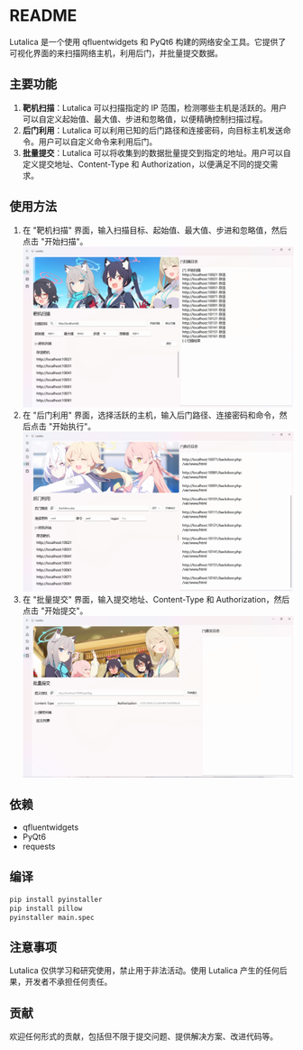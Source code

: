 # README

Lutalica 是一个使用 qfluentwidgets 和 PyQt6 构建的网络安全工具。它提供了可视化界面的来扫描网络主机，利用后门，并批量提交数据。

## 主要功能

1. **靶机扫描**：Lutalica 可以扫描指定的 IP 范围，检测哪些主机是活跃的。用户可以自定义起始值、最大值、步进和忽略值，以便精确控制扫描过程。
2. **后门利用**：Lutalica 可以利用已知的后门路径和连接密码，向目标主机发送命令。用户可以自定义命令来利用后门。
3. **批量提交**：Lutalica 可以将收集到的数据批量提交到指定的地址。用户可以自定义提交地址、Content-Type 和
   Authorization，以便满足不同的提交需求。

## 使用方法

1. 在 "靶机扫描" 界面，输入扫描目标、起始值、最大值、步进和忽略值，然后点击 "开始扫描"。![image.png](assets/image.png)
2. 在 "后门利用" 界面，选择活跃的主机，输入后门路径、连接密码和命令，然后点击 "开始执行"。![image.png](assets/image1.png)
3. 在 "批量提交" 界面，输入提交地址、Content-Type 和 Authorization，然后点击 "开始提交"。![image.png](assets/image2.png)

## 依赖

- qfluentwidgets
- PyQt6
- requests

## 编译

```shell
pip install pyinstaller
pip install pillow
pyinstaller main.spec
```

## 注意事项

Lutalica 仅供学习和研究使用，禁止用于非法活动。使用 Lutalica 产生的任何后果，开发者不承担任何责任。

## 贡献

欢迎任何形式的贡献，包括但不限于提交问题、提供解决方案、改进代码等。
